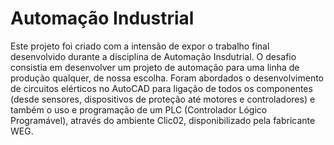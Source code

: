 # Automação Industrial
Este projeto foi criado com a intensão de expor o trabalho final desenvolvido durante a disciplina de Automação Insdutrial. 
O desafio consistia em desenvolver um projeto de automação para uma linha de produção qualquer, de nossa escolha. Foram abordados o desenvolvimento de circuitos elérticos no AutoCAD para ligação de todos os componentes (desde sensores, dispositivos de proteção até motores e controladores) e também o uso e programação de um PLC (Controlador Lógico Programável), através do ambiente Clic02, disponibilizado pela fabricante WEG.

